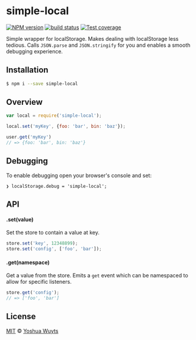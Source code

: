 # simple-local
[![NPM version][npm-image]][npm-url]
[![build status][travis-image]][travis-url]
[![Test coverage][coveralls-image]][coveralls-url]

Simple wrapper for localStorage. Makes dealing with localStorage
less tedious. Calls `JSON.parse` and `JSON.stringify` for you and enables a
smooth debugging experience.

## Installation
```bash
$ npm i --save simple-local
```
## Overview
```js
var local = require('simple-local');

local.set('myKey', {foo: 'bar', bin: 'baz'});

user.get('myKey')
// => {foo: 'bar', bin: 'baz'}
```

## Debugging
To enable debugging open your browser's console and set:
```
❯ localStorage.debug = 'simple-local';
```

## API
#### .set(value)
Set the store to contain a value at key.
```js
store.set('key', 12348899);
store.set('config', ['foo', 'bar']);
```

#### .get(namespace)
Get a value from the store. Emits a `get` event which can
be namespaced to allow for specific listeners.
```js
store.get('config');
// => ['foo', 'bar']
```

## License
[MIT](https://tldrlegal.com/license/mit-license) ©
[Yoshua Wuyts](yoshuawuyts.com)

[npm-image]: https://img.shields.io/npm/v/simple-local.svg?style=flat-square
[npm-url]: https://npmjs.org/package/simple-local
[travis-image]: https://img.shields.io/travis/yoshuawuyts/simple-local.svg?style=flat-square
[travis-url]: https://travis-ci.org/yoshuawuyts/simple-local
[coveralls-image]: https://img.shields.io/coveralls/yoshuawuyts/simple-local.svg?style=flat-square
[coveralls-url]: https://coveralls.io/r/yoshuawuyts/simple-local?branch=master
